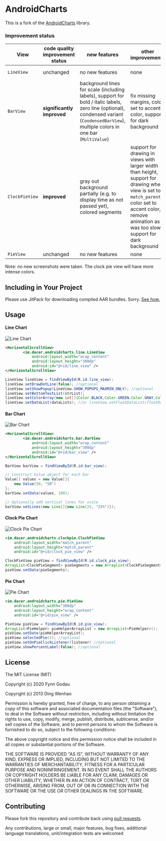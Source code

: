 # AndroidCharts

This is a fork of the [AndroidCharts](https://github.com/HackPlan/AndroidCharts) library.

### Improvement status

| View | code quality improvement status | new features | other improvements | original example screenshot
|---|---|---|---|---|
| `LineView` | unchanged | no new features | none | ![Line Chart](https://raw.github.com/dacer/AndroidCharts/master/pic/line.png)
| `BarView` | **significantly improved** | background lines for scale (including labels), support for bold / italic labels, zero line (optional), condensed variant (`CondensedBarView`), multiple colors in one bar (`MultiValue`) | fix missing margins, color set to accent color, support for dark background | ![Bar Chart](https://raw.github.com/dacer/AndroidCharts/master/pic/bar.png)
| `ClockPieView` | **improved** | gray out background partially (e.g. to display time as not passed yet), colored segments | support for drawing in views with larger width than height, support for drawing when view is set to `match_parent`, color set to accent color, remove animation as it was too slow, support for dark background | ![Clock Pie Chart](https://raw.github.com/dacer/AndroidCharts/master/pic/pie.png)
| `PieView` | unchanged | no new features | none | ![Pie Chart](https://raw.github.com/dacer/AndroidCharts/master/pic/pie2.png)

Note: no new screenshots were taken. The clock pie view will have more intense colors.

## Including in Your Project

Please use JitPack for downloading compiled AAR bundles. Sorry. [See how.](https://jitpack.io/#fynngodau/AndroidCharts/)

## Usage

#### Line Chart

![Line Chart](https://raw.github.com/dacer/AndroidCharts/master/pic/line.png)

```xml
<HorizontalScrollView>
        <im.dacer.androidcharts.line.LineView
            android:layout_width="wrap_content"
            android:layout_height="300dp"
            android:id="@+id/line_view" />
</HorizontalScrollView>
```

```java
LineView lineView = findViewById(R.id.line_view);
lineView.setDrawDotLine(false); //optional
lineView.setShowPopup(LineView.SHOW_POPUPS_MAXMIN_ONLY); //optional
lineView.setBottomTextList(strList);
lineView.setColorArray(new int[]{Color.BLACK,Color.GREEN,Color.GRAY,Color.CYAN});
lineView.setDataList(dataLists); //or lineView.setFloatDataList(floatDataLists)
```

#### Bar Chart

![Bar Chart](https://raw.github.com/dacer/AndroidCharts/master/pic/bar.png)

```xml
<HorizontalScrollView>
        <im.dacer.androidcharts.bar.BarView
            android:layout_width="wrap_content"
            android:layout_height="300dp"
            android:id="@+id/bar_view" />
</HorizontalScrollView>
```

```java
BarView barView = findViewById(R.id.bar_view);

// Construct Value object for each bar
Value[] values = new Value[]{
    new Value(50, "50")
};
barView.setData(values, 100);

// Optionally add vertical lines for scale
barView.setLines(new Line[]{new Line(25, "25%")});
```

#### Clock Pie Chart

![Clock Pie Chart](https://raw.github.com/dacer/AndroidCharts/master/pic/pie.png)

```xml
<im.dacer.androidcharts.clockpie.ClockPieView
    android:layout_width="match_parent"
    android:layout_height="match_parent"
    android:id="@+id/clock_pie_view" />
```

```java
ClockPieView pieView = findViewById(R.id.clock_pie_view);
ArrayList<ClockPieSegment> pieSegments = new ArrayList<ClockPieSegment>();
pieView.setData(pieSegments);
```

#### Pie Chart

![Pie Chart](https://raw.github.com/dacer/AndroidCharts/master/pic/pie2.png)

```xml
<im.dacer.androidcharts.pie.PieView
    android:layout_width="300dp"
    android:layout_height="wrap_content"
    android:id="@+id/pie_view" />
```

```java
PieView pieView = findViewById(R.id.pie_view);
ArrayList<PieHelper> pieHelperArrayList = new ArrayList<PieHelper>();
pieView.setDate(pieHelperArrayList);
pieView.selectedPie(2); //optional
pieView.setOnPieClickListener(listener) //optional
pieView.showPercentLabel(false); //optional
```

## License

The MIT License (MIT)

Copyright (c) 2020 Fynn Godau

Copyright (c) 2013 Ding Wenhao

Permission is hereby granted, free of charge, to any person obtaining a copy of
this software and associated documentation files (the "Software"), to deal in
the Software without restriction, including without limitation the rights to
use, copy, modify, merge, publish, distribute, sublicense, and/or sell copies of
the Software, and to permit persons to whom the Software is furnished to do so,
subject to the following conditions:

The above copyright notice and this permission notice shall be included in all
copies or substantial portions of the Software.

THE SOFTWARE IS PROVIDED "AS IS", WITHOUT WARRANTY OF ANY KIND, EXPRESS OR
IMPLIED, INCLUDING BUT NOT LIMITED TO THE WARRANTIES OF MERCHANTABILITY, FITNESS
FOR A PARTICULAR PURPOSE AND NONINFRINGEMENT. IN NO EVENT SHALL THE AUTHORS OR
COPYRIGHT HOLDERS BE LIABLE FOR ANY CLAIM, DAMAGES OR OTHER LIABILITY, WHETHER
IN AN ACTION OF CONTRACT, TORT OR OTHERWISE, ARISING FROM, OUT OF OR IN
CONNECTION WITH THE SOFTWARE OR THE USE OR OTHER DEALINGS IN THE SOFTWARE.


## Contributing

Please fork this repository and contribute back using
[pull requests](https://github.com/github/android/pulls).

Any contributions, large or small, major features, bug fixes, additional
language translations, unit/integration tests are welcomed
